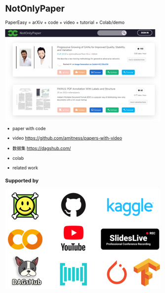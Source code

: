 # NotOnlyPaper
PaperEasy = arXiv + code + video + tutorial + Colab/demo

<p align="center">
   <img src="demo.png" alt="Charmve's Stats" >
</p>

- paper with code

- video https://github.com/amitness/papers-with-video

- 数据集 https://dagshub.com/

- colab 

- related work


### Supported by

<p align="center">
   <img src="supportedby.png" width="666px" alt="Supported By">
</p>

